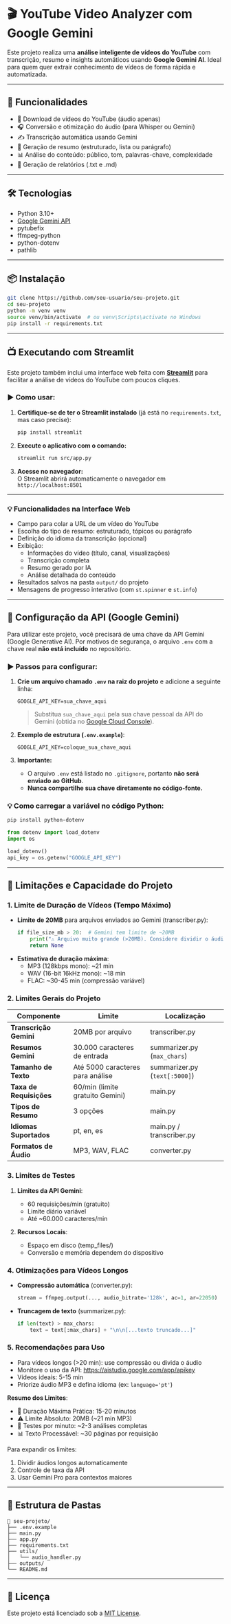 # 🎬 YouTube Video Analyzer com Google Gemini

Este projeto realiza uma **análise inteligente de vídeos do YouTube** com transcrição, resumo e insights automáticos usando **Google Gemini AI**. Ideal para quem quer extrair conhecimento de vídeos de forma rápida e automatizada.

---

## 🚀 Funcionalidades

- 🔗 Download de vídeos do YouTube (áudio apenas)
- 🎧 Conversão e otimização do áudio (para Whisper ou Gemini)
- ✍️ Transcrição automática usando Gemini
- 🧠 Geração de resumo (estruturado, lista ou parágrafo)
- 📊 Análise do conteúdo: público, tom, palavras-chave, complexidade
- 💾 Geração de relatórios (.txt e .md)

---

## 🛠️ Tecnologias

- Python 3.10+
- [Google Gemini API](https://ai.google.dev/)
- pytubefix
- ffmpeg-python
- python-dotenv
- pathlib

---

## 📦 Instalação

```bash
git clone https://github.com/seu-usuario/seu-projeto.git
cd seu-projeto
python -m venv venv
source venv/bin/activate  # ou venv\Scripts\activate no Windows
pip install -r requirements.txt
```

---

## 📺 Executando com Streamlit

Este projeto também inclui uma interface web feita com **[Streamlit](https://streamlit.io/)** para facilitar a análise de vídeos do YouTube com poucos cliques.

### ▶️ Como usar:

1. **Certifique-se de ter o Streamlit instalado** (já está no `requirements.txt`, mas caso precise):
   ```bash
   pip install streamlit
   ```

2. **Execute o aplicativo com o comando:**
   ```bash
   streamlit run src/app.py
   ```

3. **Acesse no navegador:**  
   O Streamlit abrirá automaticamente o navegador em `http://localhost:8501`

---

### 💡 Funcionalidades na Interface Web

- Campo para colar a URL de um vídeo do YouTube
- Escolha do tipo de resumo: estruturado, tópicos ou parágrafo
- Definição do idioma da transcrição (opcional)
- Exibição:
  - Informações do vídeo (título, canal, visualizações)
  - Transcrição completa
  - Resumo gerado por IA
  - Análise detalhada do conteúdo
- Resultados salvos na pasta `output/` do projeto
- Mensagens de progresso interativo (com `st.spinner` e `st.info`)

---

## 🔑 Configuração da API (Google Gemini)

Para utilizar este projeto, você precisará de uma chave da API Gemini (Google Generative AI). Por motivos de segurança, o arquivo `.env` com a chave real **não está incluído** no repositório.

### ▶️ Passos para configurar:

1. **Crie um arquivo chamado `.env` na raiz do projeto** e adicione a seguinte linha:

   ```env
   GOOGLE_API_KEY=sua_chave_aqui
   ```

   > Substitua `sua_chave_aqui` pela sua chave pessoal da API do Gemini (obtida no [Google Cloud Console](https://console.cloud.google.com/)).

2. **Exemplo de estrutura (`.env.example`)**:
   
   ```env
   GOOGLE_API_KEY=coloque_sua_chave_aqui
   ```

3. **Importante:**
   - O arquivo `.env` está listado no `.gitignore`, portanto **não será enviado ao GitHub**.
   - **Nunca compartilhe sua chave diretamente no código-fonte.**

### 💡 Como carregar a variável no código Python:

```bash
pip install python-dotenv
```

```python
from dotenv import load_dotenv
import os

load_dotenv()
api_key = os.getenv("GOOGLE_API_KEY")
```

---

## 📏 Limitações e Capacidade do Projeto

### 1. Limite de Duração de Vídeos (Tempo Máximo)
- **Limite de 20MB** para arquivos enviados ao Gemini (transcriber.py):
  ```python
  if file_size_mb > 20:  # Gemini tem limite de ~20MB
      print("⚠️ Arquivo muito grande (>20MB). Considere dividir o áudio.")
      return None
  ```
- **Estimativa de duração máxima**:
  - MP3 (128kbps mono): ~21 min
  - WAV (16-bit 16kHz mono): ~18 min
  - FLAC: ~30-45 min (compressão variável)

### 2. Limites Gerais do Projeto

| Componente              | Limite                        | Localização               |
|------------------------|-------------------------------|---------------------------|
| **Transcrição Gemini** | 20MB por arquivo              | transcriber.py            |
| **Resumos Gemini**     | 30.000 caracteres de entrada  | summarizer.py (`max_chars`) |
| **Tamanho de Texto**   | Até 5000 caracteres para análise | summarizer.py (`text[:5000]`) |
| **Taxa de Requisições**| 60/min (limite gratuito Gemini) | main.py                  |
| **Tipos de Resumo**    | 3 opções                      | main.py                   |
| **Idiomas Suportados** | pt, en, es                    | main.py / transcriber.py  |
| **Formatos de Áudio**  | MP3, WAV, FLAC                | converter.py              |

### 3. Limites de Testes

1. **Limites da API Gemini**:
   - 60 requisições/min (gratuito)
   - Limite diário variável
   - Até ~60.000 caracteres/min

2. **Recursos Locais**:
   - Espaço em disco (temp_files/)
   - Conversão e memória dependem do dispositivo

### 4. Otimizações para Vídeos Longos

- **Compressão automática** (converter.py):
  ```python
  stream = ffmpeg.output(..., audio_bitrate='128k', ac=1, ar=22050)
  ```

- **Truncagem de texto** (summarizer.py):
  ```python
  if len(text) > max_chars:
      text = text[:max_chars] + "\n\n[...texto truncado...]"
  ```

### 5. Recomendações para Uso

- Para vídeos longos (>20 min): use compressão ou divida o áudio
- Monitore o uso da API: https://aistudio.google.com/app/apikey
- Vídeos ideais: 5-15 min
- Priorize áudio MP3 e defina idioma (ex: `language='pt'`)

**Resumo dos Limites**:
- 🎯 Duração Máxima Prática: 15-20 minutos
- ⚠️ Limite Absoluto: 20MB (~21 min MP3)
- 🔁 Testes por minuto: ~2-3 análises completas
- 📊 Texto Processável: ~30 páginas por requisição

Para expandir os limites:
1. Dividir áudios longos automaticamente
2. Controle de taxa da API
3. Usar Gemini Pro para contextos maiores

---

## 📂 Estrutura de Pastas

```
📁 seu-projeto/
├── .env.example
├── main.py
├── app.py
├── requirements.txt
├── utils/
│   └── audio_handler.py
├── outputs/
└── README.md
```

---

## 📄 Licença

Este projeto está licenciado sob a [MIT License](LICENSE).